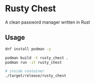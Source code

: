 # Rusty Chest

A clean password manager written in Rust

## Usage

```bash
dnf install podman -y

podman build -t rusty_chest .
podman run -it rusty_chest

# inside container
./target/release/rusty_chest
```
